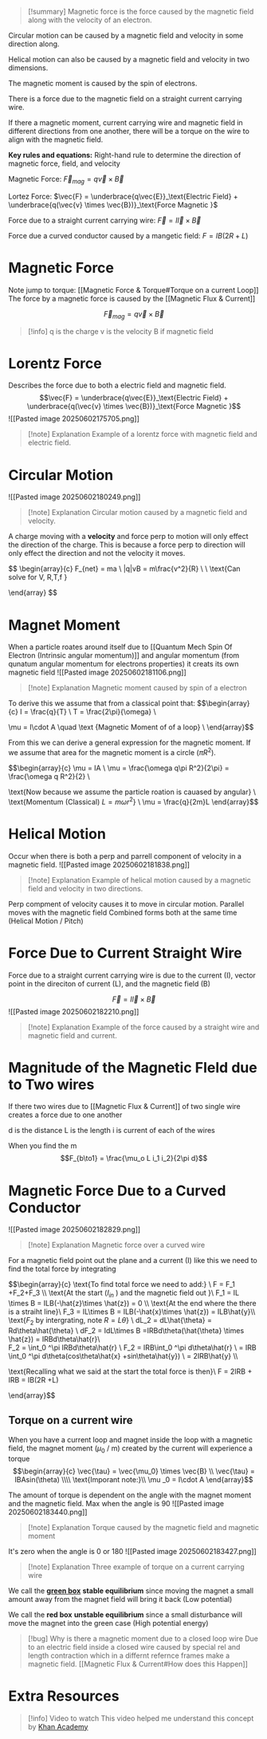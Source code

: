 
>[!summary]
Magnetic force is the force caused by the magnetic field along with the velocity of an electron.
>
Circular motion can be caused by a magnetic field and velocity in some direction along.
>
Helical motion can also be caused by a magnetic field and velocity in two dimensions.
>
The magnetic moment is caused by the spin of electrons.
>
There is a force due to the magnetic field on a straight current carrying wire.
>
If there a magnetic moment, current carrying wire and magnetic field in different directions from one another, there will be a torque on the wire to align with the magnetic field.
>
**Key rules and equations:**
Right-hand rule to determine the direction of magnetic force, field, and velocity
>
Magnetic Force:
$\vec{F}_{mag} = q\vec{v} \times \vec{B}$
>
Lortez Force:
$\vec{F} = \underbrace{q\vec{E}}_\text{Electric Field} + \underbrace{q(\vec{v} \times \vec{B})}_\text{Force Magnetic }$
>
Force due to a straight current carrying wire:
$\vec{F} = I\vec{l} \times \vec{B}$
>
Force due a curved conductor caused by a mangetic field:
$F =  IB(2R +L)$


# Magnetic Force
Note jump to torque: [[Magnetic Force & Torque#Torque on a current Loop]]
The force by a magnetic force is caused by the [[Magnetic Flux & Current]]



$$\vec{F}_{mag} = q\vec{v} \times \vec{B} $$
>[!info]
q is the charge
v is the velocity 
B if magnetic field 

# Lorentz Force
Describes the force due to both a electric field and magnetic field. 
$$\vec{F} = \underbrace{q\vec{E}}_\text{Electric Field} + \underbrace{q(\vec{v} \times \vec{B})}_\text{Force Magnetic }$$
![[Pasted image 20250602175705.png]]
>[!note] Explanation
Example of a lorentz force with magnetic field and electric field.
# Circular Motion
![[Pasted image 20250602180249.png]]
>[!note] Explanation
Circular motion caused by a magnetic field and velocity.

A charge moving with a **velocity** and force perp to motion will only effect the direction of the charge. This is because a force perp to direction will only effect the direction and not the velocity it moves.


$$ \begin{array}{c}
F_{net} = ma \\
|q|vB = m\frac{v^2}{R} \\ \\
\text{Can solve for V, R,T,f }

\end{array} $$
# Magnet Moment
When a particle roates around itself due to [[Quantum Mech Spin Of Electron (Intrinsic angular momentum)]] and angular momentum (from qunatum angular momentum for electrons properties) it creats its own magnetic field
![[Pasted image 20250602181106.png]]
>[!note] Explanation
Magnetic moment caused by spin of a electron

To derive this we assume that from a classical point that:
$$\begin{array}{c}
I = \frac{q}{T}  \\
T = \frac{2\pi}{\omega} \\ 

\mu = I\cdot A \quad \text {Magnetic Moment of of a loop} \\ 
\end{array}$$

From this we can derive a general expression for the magnetic moment. If we assume that area for the magnetic moment is a circle ($\pi R^2$).

$$\begin{array}{c} 
\mu = IA \\ 
\mu = \frac{\omega q\pi R^2}{2\pi} = \frac{\omega q R^2}{2} \\

\text{Now because we assume the particle roation is cauased by angular} \\ 
\text{Momentum (Classical) $L = m\omega r^2$} \\ 
\mu = \frac{q}{2m}L
\end{array}$$
# Helical Motion
Occur when there is both a perp and parrell component of velocity in a magnetic field.
![[Pasted image 20250602181838.png]]
>[!note] Explanation
Example of helical motion caused by a magnetic field and velocity in two directions.

Perp compment of velocity causes it to move in circular motion.
Parallel moves with the magnetic field
Combined forms both at the same time (Helical Motion / Pitch)
# Force Due to Current Straight Wire
Force due to a straight current carrying wire is due to the current (I), vector point in the direciton of current (L), and the magnetic field (B)

$$\vec{F} = I\vec{l} \times \vec{B}$$
![[Pasted image 20250602182210.png]]
>[!note] Explanation
Example of the force caused by a straight wire and magnetic field and current.

# Magnitude of the Magnetic FIeld due to Two wires
If there two wires due to [[Magnetic Flux & Current]] of two single wire creates a force due to one another 

d is the distance
L is the length
i is current of each of the wires

When you find the m
$$F_{b\to1}  = \frac{\mu_o L i_1 i_2}{2\pi d}$$

# Magnetic Force Due to a Curved Conductor 
![[Pasted image 20250602182829.png]]
>[!note] Explanation
Magnetic force over a curved wire

For a magnetic field point out the plane and a current (I) like this we need to find the total force by integrating 

$$\begin{array}{c}
\text{To find total force we need to add:} \\
F = F_1 +F_2+F_3 \\\\
\text{At the start ($I_{in}$ ) and the magnetic field out  }\\
F_1 = IL \times B = ILB(-\hat{z}\times \hat{z}) = 0 \\\\
\text{At the end where the there is a straiht line}\\
F_3 = IL\times B = ILB(-\hat{x}\times \hat{z}) = ILB\hat{y}\\\\
\text{$F_2$ by intergrating, note $R = L\theta$} \\
dL_2 = dL\hat{\theta} = Rd\theta\hat{\theta} \\
dF_2 = IdL\times B =IRBd\theta(\hat{\theta} \times \hat{z}) = IRBd\theta\hat{r}\\\
F_2 = \int_0 ^\pi IRBd\theta\hat{r} \\
F_2 = IRB\int_0 ^\pi d\theta\hat{r} \\
= IRB \int_0 ^\pi d\theta(cos\theta\hat{x} +sin\theta\hat{y}) \\ 
= 2IRB\hat{y} \\\\

\text{Recalling what we said at the start the total force is then}\\
F = 2IRB + IRB = IB(2R +L)

\end{array}$$

## Torque on a current wire
When you have a current loop and magnet inside the loop with a magnetic field, the magnet moment  ($\mu _0$ / m) created by the current  will experience a torque
$$\begin{array}{c} \vec{\tau} = \vec{\mu_0} \times \vec{B} \\
\vec{\tau} = IBAsin(\theta) \\\\ 
\text{Imporant note:}\\
\mu _0 = I\cdot A
\end{array}$$

The amount of torque is dependent on the angle with the magnet moment and the magnetic field. Max when the angle is 90
![[Pasted image 20250602183440.png]]
>[!note] Explanation
Torque caused by the magnetic field and magnetic moment 


It's zero when the angle is 0 or 180
![[Pasted image 20250602183427.png]]
>[!note] Explanation
Three example of torque on a current carrying wire

We call the **<u>green box</u>** **stable equilibrium** since moving the magnet a small amount away from the magnet field will bring it back (Low potential)

We call the **red box** **unstable equilibrium** since a small disturbance will move the magnet into the green case (High potential energy)

>[!bug] Why is there a magnetic moment due to a closed loop wire
Due to an electric field inside a closed wire caused by special rel and length contraction which in a differnt refernce frames make a magnetic field. [[Magnetic Flux & Current#How does this Happen]] 

# Extra Resources 
>[!info] Video to watch
This video helped me understand this concept by [Khan Academy](https://www.youtube.com/watch?v=hJxCLn4HNQ4&ab_channel=KhanAcademyIndia-English) 
